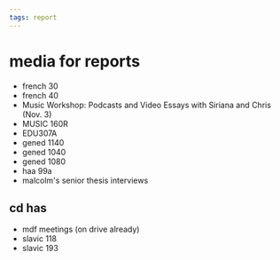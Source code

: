 ```yaml
---
tags: report
---
```


# media for reports
* french 30
* french 40
* Music Workshop: Podcasts and Video Essays with Siriana and Chris (Nov. 3)
* MUSIC 160R
* EDU307A
* gened 1140
* gened 1040
* gened 1080
* haa 99a
* malcolm's senior thesis interviews


## cd has
* mdf meetings (on drive already)
* slavic 118
* slavic 193